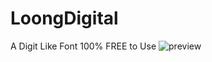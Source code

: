 # LoongDigital
A Digit Like Font 100% FREE to Use
![preview](https://github.com/loongEgg/LoongDigital/master/LoongDigital.JPG)
